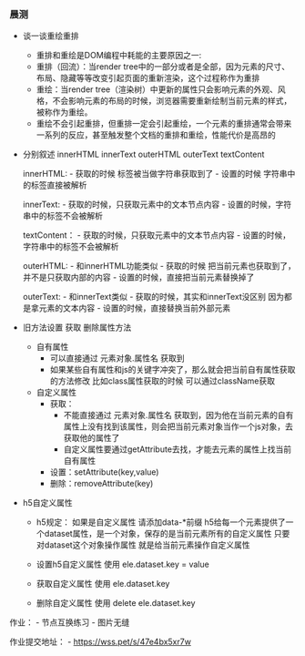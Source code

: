 ### 晨测
- 谈一谈重绘重排
    - 重排和重绘是DOM编程中耗能的主要原因之一:
    - 重排（回流）：当render tree中的一部分或者是全部，因为元素的尺寸、布局、隐藏等等改变引起页面的重新渲染，这个过程称作为重排
    - 重绘：当render tree（渲染树）中更新的属性只会影响元素的外观、风格，不会影响元素的布局的时候，浏览器需要重新绘制当前元素的样式，被称作为重绘。
    - 重绘不会引起重排，但重排一定会引起重绘，一个元素的重排通常会带来一系列的反应，甚至触发整个文档的重排和重绘，性能代价是高昂的

- 分别叙述 innerHTML innerText outerHTML outerText textContent
    
    innerHTML:
        - 获取的时候 标签被当做字符串获取到了
        - 设置的时候 字符串中的标签直接被解析
    
    innerText:
        - 获取的时候，只获取元素中的文本节点内容
        - 设置的时候，字符串中的标签不会被解析

    textContent：
        - 获取的时候，只获取元素中的文本节点内容
        - 设置的时候，字符串中的标签不会被解析

    outerHTML:
        - 和innerHTML功能类似
        - 获取的时候 把当前元素也获取到了，并不是只获取内部的内容
        - 设置的时候，直接把当前元素替换掉了
    
    outerText:
        - 和innerText类似
        - 获取的时候，其实和innerText没区别  因为都是拿元素的文本内容
        - 设置的时候，直接替换当前外部元素 

- 旧方法设置 获取 删除属性方法
    - 自有属性
        - 可以直接通过 元素对象.属性名 获取到
        - 如果某些自有属性和js的关键字冲突了，那么就会把当前自有属性获取的方法修改
            比如class属性获取的时候 可以通过className获取
    - 自定义属性
        - 获取：
            - 不能直接通过 元素对象.属性名 获取到，因为他在当前元素的自有属性上没有找到该属性，则会把当前元素对象当作一个js对象，去获取他的属性了
            - 自定义属性要通过getAttribute去找，才能去元素的属性上找当前自有属性
        - 设置：setAttribute(key,value)
        - 删除：removeAttribute(key)
- h5自定义属性
    - h5规定：
        如果是自定义属性 请添加data-*前缀
        h5给每一个元素提供了一个dataset属性，是一个对象，保存的是当前元素所有的自定义属性
        只要对dataset这个对象操作属性 就是给当前元素操作自定义属性

    - 设置h5自定义属性
        使用 ele.dataset.key = value

    - 获取自定义属性
        使用 ele.dataset.key

    - 删除自定义属性
        使用 delete ele.dataset.key





作业：
    - 节点互换练习
    - 图片无缝

作业提交地址：
    - https://wss.pet/s/47e4bx5xr7w